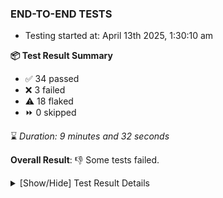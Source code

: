 ### END-TO-END TESTS

- Testing started at: April 13th 2025, 1:30:10 am

**📦 Test Result Summary**

- ✅ 34 passed
- ❌ 3 failed
- ⚠️ 18 flaked
- ⏩ 0 skipped

⌛ _Duration: 9 minutes and 32 seconds_

**Overall Result**: 👎 Some tests failed.



<details>
    <summary>[Show/Hide] Test Result Details</summary>
    <div markdown="1">

| Test | Browser | Test Case | Tags | Result |
| :---: | :---: | :--- | :---: | :---: |
| 1 | chromium-meshery-provider | Verify Configure Metrics Navigation and Settings | unstable | ⚠️ |
| 2 | chromium-meshery-provider | Configure Existing Istio adapter through Mesh Adapter URL from Management page | unstable | ⚠️ |
| 3 | chromium-meshery-provider | Transition to disconnected state and then back to connected state | unstable | ⚠️ |
| 4 | chromium-meshery-provider | Transition to ignored state and then back to connected state | unstable | ⚠️ |
| 5 | chromium-meshery-provider | Transition to not found state and then back to connected state | unstable | ⚠️ |
| 6 | chromium-meshery-provider | Delete Kubernetes cluster connections | unstable | ⚠️ |
| 7 | chromium-meshery-provider | Add performance profile with load generator &quot;fortio&quot; and service mesh &quot;None&quot; | unstable | ⚠️ |
| 8 | chromium-meshery-provider | Connect to Meshery Istio Adapter and configure it |  | ❌ |
| 9 | chromium-meshery-provider | Ping Istio Adapter | unstable | ⚠️ |
| 10 | chromium-local-provider | Add a cluster connection by uploading kubeconfig file | unstable | ⚠️ |
| 11 | chromium-local-provider | Transition to disconnected state and then back to connected state | unstable | ⚠️ |
| 12 | chromium-local-provider | Transition to ignored state and then back to connected state | unstable | ⚠️ |
| 13 | chromium-local-provider | Transition to not found state and then back to connected state | unstable | ⚠️ |
| 14 | chromium-local-provider | Delete Kubernetes cluster connections | unstable | ⚠️ |
| 15 | chromium-meshery-provider | View detailed result of a performance profile (Graph Visualiser) with load generator &quot;fortio&quot; and service mesh &quot;None&quot; | unstable | ⚠️ |
| 16 | chromium-local-provider | Verify Kanvas Details |  | ❌ |
| 17 | chromium-local-provider | Verify Configure Metrics Navigation and Settings | unstable | ⚠️ |
| 18 | chromium-local-provider | Configure Existing Istio adapter through Mesh Adapter URL from Management page | unstable | ⚠️ |
| 19 | chromium-meshery-provider | Edit the configuration of a performance profile with load generator &quot;fortio&quot; and service mesh &quot;None&quot; | unstable | ⚠️ |
| 20 | chromium-local-provider | Add performance profile with load generator &quot;fortio&quot; and service mesh &quot;None&quot; | unstable | ⚠️ |
| 21 | chromium-local-provider | Connect to Meshery Istio Adapter and configure it |  | ❌ |
| 22 | chromium-local-provider | Ping Istio Adapter | unstable | ⚠️ |
| 23 | chromium-meshery-provider | Compare test of a performance profile with load generator &quot;fortio&quot; and service mesh &quot;None&quot; | unstable | ⚠️ |
| 24 | chromium-local-provider | View detailed result of a performance profile (Graph Visualiser) with load generator &quot;fortio&quot; and service mesh &quot;None&quot; | unstable | ⚠️ |
| 25 | chromium-meshery-provider | Delete a performance profile with load generator &quot;fortio&quot; and service mesh &quot;None&quot; | unstable | ⚠️ |
| 26 | chromium-local-provider | Edit the configuration of a performance profile with load generator &quot;fortio&quot; and service mesh &quot;None&quot; | unstable | ⚠️ |
| 27 | chromium-local-provider | Compare test of a performance profile with load generator &quot;fortio&quot; and service mesh &quot;None&quot; | unstable | ⚠️ |
| 28 | chromium-local-provider | Delete a performance profile with load generator &quot;fortio&quot; and service mesh &quot;None&quot; | unstable | ⚠️ |

</div>
</details>


<!-- To see the full report, please visit our CI/CD pipeline with reporter. -->